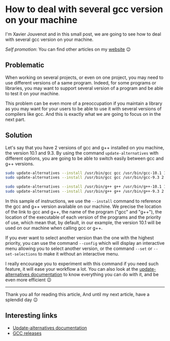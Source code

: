# How to deal with several gcc version on your machine

I'm Xavier Jouvenot and in this small post, we are going to see how to deal with several gcc version on your machine.

_Self promotion_: You can find other articles on my [website](www.10xlearner.com) 😉

## Problematic

When working on several projects, or even on one project, you may need to use different versions of a same program.
Indeed, for some programs or libraries, you may want to support several version of a program and be able to test it on your machine.

This problem can be even more of a preoccupation if you maintain a library as you may want for your users to be able to use it with several versions of compilers like gcc.
And this is exactly what we are going to focus on in the next part.

## Solution

Let's say that you have 2 versions of gcc and g++ installed on you machine, the version 10.1 and 9.3.
By using the command `update-alternatives` with different options, you are going to be able to switch easily between gcc and g++ versions.

```bash
sudo update-alternatives --install /usr/bin/gcc gcc /usr/bin/gcc-10.1 1
sudo update-alternatives --install /usr/bin/gcc gcc /usr/bin/gcc-9.3 2

sudo update-alternatives --install /usr/bin/g++ g++ /usr/bin/g++-10.1 1
sudo update-alternatives --install /usr/bin/g++ g++ /usr/bin/g++-9.3 2
```

In this sample of instructions, we use the `--install` command to reference the gcc and g++ version available on our machine.
We precise the location of the link to gcc and g++, the name of the program ("gcc" and "g++"), the location of the executable of each version of the programs and the priority of use, which mean that, by default, in our example, the version 10.1 will be used on our machine when calling gcc or g++.

If you ever want to select another version than the one with the highest priority, you can use the command `--config` which will display an interactive menu allowing you to select another version, or the command `--set` or `--set-selections` to make it without an interactive menu.

I really encourage you to experiment with this command if you need such feature, it will ease your workflow a lot.
You can also look at the [update-alternatives documentation](http://manpages.ubuntu.com/manpages/trusty/en/man8/update-alternatives.8.html) to know everything you can do with it, and be even more efficient 😉

----------

Thank you all for reading this article,
And until my next article, have a splendid day 😉

## Interesting links

- [Update-alternatives documentation](http://manpages.ubuntu.com/manpages/trusty/en/man8/update-alternatives.8.html)
- [GCC releases](https://gcc.gnu.org/releases.html)

